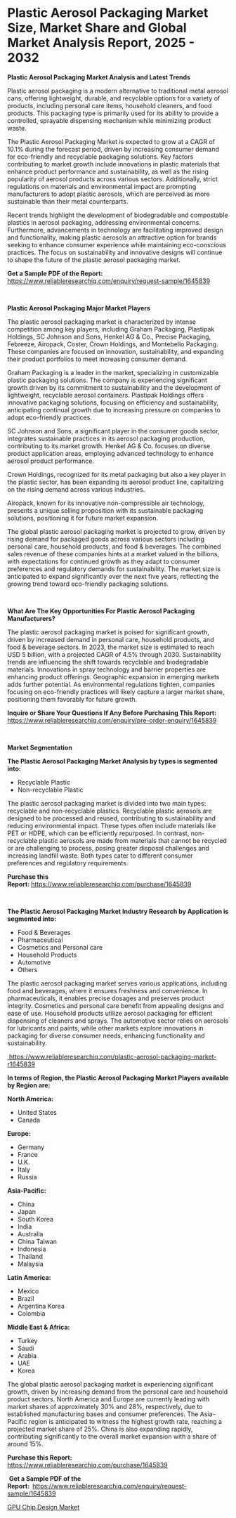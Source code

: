 <p><h1>Plastic Aerosol Packaging Market Size, Market Share and Global Market Analysis Report, 2025 - 2032</h1></p><p><strong>Plastic Aerosol Packaging Market Analysis and Latest Trends</strong></p>
<p><p>Plastic aerosol packaging is a modern alternative to traditional metal aerosol cans, offering lightweight, durable, and recyclable options for a variety of products, including personal care items, household cleaners, and food products. This packaging type is primarily used for its ability to provide a controlled, sprayable dispensing mechanism while minimizing product waste.</p><p>The Plastic Aerosol Packaging Market is expected to grow at a CAGR of 10.1% during the forecast period, driven by increasing consumer demand for eco-friendly and recyclable packaging solutions. Key factors contributing to market growth include innovations in plastic materials that enhance product performance and sustainability, as well as the rising popularity of aerosol products across various sectors. Additionally, strict regulations on materials and environmental impact are prompting manufacturers to adopt plastic aerosols, which are perceived as more sustainable than their metal counterparts.</p><p>Recent trends highlight the development of biodegradable and compostable plastics in aerosol packaging, addressing environmental concerns. Furthermore, advancements in technology are facilitating improved design and functionality, making plastic aerosols an attractive option for brands seeking to enhance consumer experience while maintaining eco-conscious practices. The focus on sustainability and innovative designs will continue to shape the future of the plastic aerosol packaging market.</p></p>
<p><strong>Get a Sample PDF of the Report:&nbsp;</strong> <a href="https://www.reliableresearchiq.com/enquiry/request-sample/1645839?utm_campaign=2843&utm_medium=2&utm_source=Github&utm_content=ia&utm_term=29032025&utm_id=plastic-aerosol-packaging">https://www.reliableresearchiq.com/enquiry/request-sample/1645839</a></p>
<p>&nbsp;</p>
<p><strong>Plastic Aerosol Packaging Major Market Players</strong></p>
<p><p>The plastic aerosol packaging market is characterized by intense competition among key players, including Graham Packaging, Plastipak Holdings, SC Johnson and Sons, Henkel AG & Co., Precise Packaging, Febreeze, Airopack, Coster, Crown Holdings, and Montebello Packaging. These companies are focused on innovation, sustainability, and expanding their product portfolios to meet increasing consumer demand.</p><p>Graham Packaging is a leader in the market, specializing in customizable plastic packaging solutions. The company is experiencing significant growth driven by its commitment to sustainability and the development of lightweight, recyclable aerosol containers. Plastipak Holdings offers innovative packaging solutions, focusing on efficiency and sustainability, anticipating continual growth due to increasing pressure on companies to adopt eco-friendly practices.</p><p>SC Johnson and Sons, a significant player in the consumer goods sector, integrates sustainable practices in its aerosol packaging production, contributing to its market growth. Henkel AG & Co. focuses on diverse product application areas, employing advanced technology to enhance aerosol product performance. </p><p>Crown Holdings, recognized for its metal packaging but also a key player in the plastic sector, has been expanding its aerosol product line, capitalizing on the rising demand across various industries.</p><p>Airopack, known for its innovative non-compressible air technology, presents a unique selling proposition with its sustainable packaging solutions, positioning it for future market expansion.</p><p>The global plastic aerosol packaging market is projected to grow, driven by rising demand for packaged goods across various sectors including personal care, household products, and food & beverages. The combined sales revenue of these companies hints at a market valued in the billions, with expectations for continued growth as they adapt to consumer preferences and regulatory demands for sustainability. The market size is anticipated to expand significantly over the next five years, reflecting the growing trend toward eco-friendly packaging solutions.</p></p>
<p>&nbsp;</p>
<p><strong>What Are The Key Opportunities For Plastic Aerosol Packaging Manufacturers?</strong></p>
<p><p>The plastic aerosol packaging market is poised for significant growth, driven by increased demand in personal care, household products, and food & beverage sectors. In 2023, the market size is estimated to reach USD 5 billion, with a projected CAGR of 4.5% through 2030. Sustainability trends are influencing the shift towards recyclable and biodegradable materials. Innovations in spray technology and barrier properties are enhancing product offerings. Geographic expansion in emerging markets adds further potential. As environmental regulations tighten, companies focusing on eco-friendly practices will likely capture a larger market share, positioning them favorably for future growth.</p></p>
<p><strong>Inquire or Share Your Questions If Any Before Purchasing This Report:</strong> <a href="https://www.reliableresearchiq.com/enquiry/pre-order-enquiry/1645839?utm_campaign=2843&utm_medium=2&utm_source=Github&utm_content=ia&utm_term=29032025&utm_id=plastic-aerosol-packaging">https://www.reliableresearchiq.com/enquiry/pre-order-enquiry/1645839</a></p>
<p>&nbsp;</p>
<p><strong>Market Segmentation</strong></p>
<p><strong>The Plastic Aerosol Packaging Market Analysis by types is segmented into:</strong></p>
<p><ul><li>Recyclable Plastic</li><li>Non-recyclable Plastic</li></ul></p>
<p><p>The plastic aerosol packaging market is divided into two main types: recyclable and non-recyclable plastics. Recyclable plastic aerosols are designed to be processed and reused, contributing to sustainability and reducing environmental impact. These types often include materials like PET or HDPE, which can be efficiently repurposed. In contrast, non-recyclable plastic aerosols are made from materials that cannot be recycled or are challenging to process, posing greater disposal challenges and increasing landfill waste. Both types cater to different consumer preferences and regulatory requirements.</p></p>
<p><strong>Purchase this Report:&nbsp;</strong><a href="https://www.reliableresearchiq.com/purchase/1645839?utm_campaign=2843&utm_medium=2&utm_source=Github&utm_content=ia&utm_term=29032025&utm_id=plastic-aerosol-packaging">https://www.reliableresearchiq.com/purchase/1645839</a></p>
<p>&nbsp;</p>
<p><strong>The Plastic Aerosol Packaging Market Industry Research by Application is segmented into:</strong></p>
<p><ul><li>Food & Beverages</li><li>Pharmaceutical</li><li>Cosmetics and Personal care</li><li>Household Products</li><li>Automotive</li><li>Others</li></ul></p>
<p><p>The plastic aerosol packaging market serves various applications, including food and beverages, where it ensures freshness and convenience. In pharmaceuticals, it enables precise dosages and preserves product integrity. Cosmetics and personal care benefit from appealing designs and ease of use. Household products utilize aerosol packaging for efficient dispensing of cleaners and sprays. The automotive sector relies on aerosols for lubricants and paints, while other markets explore innovations in packaging for diverse consumer needs, enhancing functionality and sustainability.</p></p>
<p><a href="https://www.reliableresearchiq.com/plastic-aerosol-packaging-market-r1645839?utm_campaign=2843&utm_medium=2&utm_source=Github&utm_content=ia&utm_term=29032025&utm_id=plastic-aerosol-packaging">&nbsp;https://www.reliableresearchiq.com/plastic-aerosol-packaging-market-r1645839</a></p>
<p><strong>In terms of Region, the Plastic Aerosol Packaging Market Players available by Region are:</strong></p>
<p>
    <p> <strong> North America: </strong>
        <ul>
            <li>United States</li>
            <li>Canada</li>
        </ul>
        </p> 
    <p> <strong> Europe: </strong>
        <ul>
            <li>Germany</li>
            <li>France</li>
            <li>U.K.</li>
            <li>Italy</li>
            <li>Russia</li>
        </ul>
        </p> 
    <p> <strong> Asia-Pacific: </strong>
        <ul>
            <li>China</li>
            <li>Japan</li>
            <li>South Korea</li>
            <li>India</li>
            <li>Australia</li>
            <li>China Taiwan</li>
            <li>Indonesia</li>
            <li>Thailand</li>
            <li>Malaysia</li>
        </ul>
        </p> 
    <p> <strong> Latin America: </strong>
        <ul>
            <li>Mexico</li>
            <li>Brazil</li>
            <li>Argentina Korea</li>
            <li>Colombia</li>
        </ul>
        </p> 
    <p> <strong> Middle East & Africa: </strong>
        <ul>
            <li>Turkey</li>
            <li>Saudi</li>
            <li>Arabia</li>
            <li>UAE</li>
            <li>Korea</li>
        </ul>
    </p>
    </p>
<p><p>The global plastic aerosol packaging market is experiencing significant growth, driven by increasing demand from the personal care and household product sectors. North America and Europe are currently leading with market shares of approximately 30% and 28%, respectively, due to established manufacturing bases and consumer preferences. The Asia-Pacific region is anticipated to witness the highest growth rate, reaching a projected market share of 25%. China is also expanding rapidly, contributing significantly to the overall market expansion with a share of around 15%.</p></p>
<p><strong>Purchase this Report: </strong><a href="https://www.reliableresearchiq.com/purchase/1645839?utm_campaign=2843&utm_medium=2&utm_source=Github&utm_content=ia&utm_term=29032025&utm_id=plastic-aerosol-packaging">https://www.reliableresearchiq.com/purchase/1645839</a></p>
<p>&nbsp;<strong>Get a Sample PDF of the Report:&nbsp;&nbsp;</strong><a href="https://www.reliableresearchiq.com/enquiry/request-sample/1645839?utm_campaign=2843&utm_medium=2&utm_source=Github&utm_content=ia&utm_term=29032025&utm_id=plastic-aerosol-packaging">https://www.reliableresearchiq.com/enquiry/request-sample/1645839</a></p>
<p><strong></strong></p>
<p><p><a href="https://github.com/birbamanan03/Market-Research-Report-List-1/blob/main/gpu-chip-design-market.md?utm_campaign=2843&utm_medium=2&utm_source=Github&utm_content=ia&utm_term=29032025&utm_id=plastic-aerosol-packaging">GPU Chip Design Market</a></p></p>